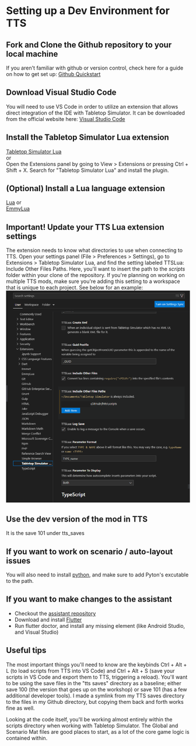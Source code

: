 # Setting up a Dev Environment for TTS

## Fork and Clone the Github repository to your local machine
If you aren't familiar with github or version control, check here for a guide on how to get set up:
[Github Quickstart](https://docs.github.com/en/get-started/quickstart)

## Download Visual Studio Code
You will need to use VS Code in order to utilize an extension that allows direct integration of the IDE with Tabletop Simulator. It can be downloaded from the official website here:
[Visual Studio Code](https://code.visualstudio.com/download)

## Install the Tabletop Simulator Lua extension
[Tabletop Simulator Lua](https://marketplace.visualstudio.com/items?itemName=rolandostar.tabletopsimulator-lua)  
or  
Open the Extensions panel by going to View > Extensions or pressing Ctrl + Shift + X.
Search for "Tabletop Simulator Lua" and install the plugin.

## (Optional) Install a Lua language extension
[Lua](https://marketplace.visualstudio.com/items?itemName=sumneko.lua)
or  
[EmmyLua](https://marketplace.visualstudio.com/items?itemName=tangzx.emmylua)

## Important! Update your TTS Lua extension settings
The extension needs to know what directories to use when connecting to TTS. Open your settings panel (File > Preferences > Settings), go to Extensions > Tabletop Simulator Lua, and find the setting labeled TTSLua: Include Other Files Paths. Here, you'll want to insert the path to the *scripts* folder within your clone of the repository. If you're planning on working on multiple TTS mods, make sure you're adding this setting to a workspace that is unique to each project. See below for an example:
![](images/VSCodeSettings.png)

## Use the dev version of the mod in TTS
It is the save 101 under tts_saves

## If you want to work on scenario / auto-layout issues
You will also need to install [python](https://www.python.org/downloads/), and make sure to add Pyton's excutable to the path.

## If you want to make changes to the assistant
- Checkout the [assistant repository](https://github.com/gudyfr/FrosthavenAssistant)
- Download and install [Flutter](https://flutter.dev/)
- Run flutter doctor, and install any missing element (like Android Studio, and Visual Studio)

## Useful tips
The most important things you'll need to know are the keybinds Ctrl + Alt + L (to load scripts from TTS into VS Code) and Ctrl + Alt + S (save your scripts in VS Code and export them to TTS, triggering a reload). You'll want to be using the save files in the "tts saves" directory as a baseline; either save 100 (the version that goes up on the workshop) or save 101 (has a few additional developer tools). I made a symlink from my TTS saves directory to the files in my Github directory, but copying them back and forth works fine as well.

Looking at the code itself, you'll be working almost entirely within the scripts directory when working with Tabletop Simulator. The Global and Scenario Mat files are good places to start, as a lot of the core game logic is contained within.